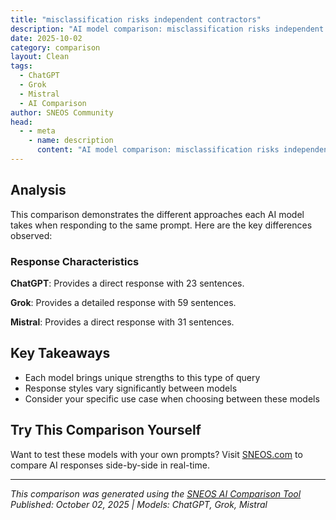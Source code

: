 ```yaml
---
title: "misclassification risks independent contractors"
description: "AI model comparison: misclassification risks independent contractors..."
date: 2025-10-02
category: comparison
layout: Clean
tags:
  - ChatGPT
  - Grok
  - Mistral
  - AI Comparison
author: SNEOS Community
head:
  - - meta
    - name: description
      content: "AI model comparison: misclassification risks independent contractors..."
---
```


<ChatComparison
  title="misclassification risks independent contractors"
  prompt="misclassification risks independent contractors"
  :responses='{"ChatGPT": "**Misclassification risks of independent contractors** refer to the potential legal, financial, and operational consequences that arise when a worker is incorrectly classified as an independent contractor instead of an employee. This misclassification can lead to violations of labor laws, tax regulations, and benefits requirements.\n\n### Key Misclassification Risks:\n\n1. **Legal Penalties and Lawsuits:**\n - Government agencies (e.g., IRS, Department of Labor) may impose fines and penalties for failing to properly classify workers.\n - Workers may sue for employee benefits, unpaid wages, overtime, and protections they were denied.\n\n2. **Tax Consequences:**\n - Employers may be liable for unpaid payroll taxes including Social Security, Medicare, and unemployment taxes.\n - Interest and penalties on back taxes may be assessed.\n\n3. **Benefits and Wage Claims:**\n - Misclassified workers might claim entitlement to employee benefits such as health insurance, retirement plans, paid leave, and workers\u0027 compensation.\n - Employers could face claims for unpaid minimum wage, overtime, and other wage violations.\n\n4. **Reputational Damage:**\n - Negative publicity and loss of trust from clients, investors, and the public can result from misclassification issues.\n\n5. **Loss of Control and Flexibility:**\n - Misclassification often results from over-controlling the contractor, which can legally indicate employee status.\n - Constraints on how the contractor must work can be a red flag for misclassification.\n\n### How to Reduce Risks:\n\n- Clearly define and document the nature of the working relationship.\n- Ensure the worker meets IRS and labor law criteria for independent contractors, focusing on control, financial arrangements, and the relationship\u2019s nature.\n- Use written contracts specifying contractor status.\n- Regularly review and update worker classifications in compliance with relevant laws.\n\n---\n\nIf you\u2019d like, I can provide guidelines on how to properly classify workers or examples of criteria used to distinguish independent contractors from employees.", "Grok": "Misclassification risks associated with independent contractors refer to the potential legal, financial, and operational consequences of incorrectly categorizing a worker as an independent contractor when they should be classified as an employee under applicable labor laws. This issue is particularly significant in jurisdictions with strict labor regulations, such as the United States, where the distinction between employees and independent contractors is governed by federal and state laws like the Fair Labor Standards Act (FLSA) and state-specific tests (e.g., the ABC test in California under Assembly Bill 5).\n\nHere are the primary risks and implications of misclassifying independent contractors, along with some context on why this happens and how to mitigate the risks:\n\n---\n\n### **1. Legal and Regulatory Risks**\n- **Penalties and Fines**: Misclassification can result in significant penalties from government agencies like the Internal Revenue Service (IRS), Department of Labor (DOL), or state labor boards. These penalties may include back taxes, unpaid wages, and fines for non-compliance with wage and hour laws.\n- **Lawsuits**: Workers who believe they have been misclassified may file lawsuits to recover unpaid wages, overtime, benefits, or damages. These lawsuits can be costly and time-consuming, even if the employer wins.\n- **Back Pay and Benefits**: If a worker is reclassified as an employee, the employer may be required to pay retroactive wages, overtime, unemployment insurance, workers\u2019 compensation, and other benefits that should have been provided.\n- **Criminal Liability**: In extreme cases of willful misclassification, employers may face criminal charges for tax evasion or labor law violations.\n\n**Example**: In the U.S., the IRS uses a 20-factor test (or a simplified three-category test focusing on behavioral control, financial control, and relationship type) to determine worker status. Failing to meet these criteria for independent contractor status can trigger audits and penalties.\n\n---\n\n### **2. Financial Risks**\n- **Tax Liabilities**: Employers are not required to withhold income taxes or pay Social Security, Medicare, or unemployment taxes for independent contractors. If misclassified, the employer may owe back taxes, plus interest and penalties, to the IRS or state tax authorities.\n- **Increased Costs**: Reclassifying workers as employees often means providing benefits like health insurance, paid time off, and retirement plans, which significantly increase labor costs.\n- **Reputational Damage**: Publicized misclassification cases or lawsuits can harm a company\u2019s reputation, affecting its ability to attract talent or customers.\n\n---\n\n### **3. Operational Risks**\n- **Disrupted Workforce**: Reclassification may disrupt business operations, especially if a large portion of the workforce is affected. For example, gig economy companies like Uber and Lyft have faced operational challenges due to misclassification disputes.\n- **Employee Morale**: Misclassified workers who are reclassified as employees may feel resentment for not receiving benefits earlier, while other employees might question the fairness of past practices.\n- **Loss of Flexibility**: Businesses often hire independent contractors for flexibility in staffing and cost management. Reclassification as employees can reduce this flexibility, as it often comes with stricter scheduling, work rules, and termination processes.\n\n---\n\n### **4. Why Misclassification Happens**\nMisclassification often occurs due to misunderstandings or intentional efforts to reduce costs. Common reasons include:\n- **Ambiguity in Worker Status**: The line between employee and independent contractor can be unclear, especially for roles with mixed characteristics (e.g., some control over work but also significant autonomy).\n- **Cost Savings**: Classifying workers as independent contractors allows businesses to avoid payroll taxes, benefits, and other employee-related expenses.\n- **Lack of Compliance Knowledge**: Small businesses or startups may not fully understand the legal tests or criteria for classification (e.g., IRS guidelines or state-specific rules like California\u2019s ABC test).\n- **Industry Practices**: In some industries (e.g., gig economy, construction, or freelance services), treating workers as independent contractors is a common but often contested practice.\n\n**Example**: Under California\u2019s ABC test, a worker is considered an employee unless the employer can prove: (A) the worker is free from control and direction, (B) the work is outside the usual course of the employer\u2019s business, and (C) the worker is customarily engaged in an independent trade or business. Many gig economy companies have struggled to meet these criteria.\n\n---\n\n### **5. Mitigation Strategies**\nTo minimize misclassification risks, businesses can take the following steps:\n- **Understand Legal Criteria**: Familiarize yourself with federal and state laws regarding worker classification. For example, review the IRS guidelines and any state-specific tests like the ABC test.\n- **Conduct Regular Audits**: Periodically review worker classifications to ensure they meet legal standards. This is especially important if roles or responsibilities change over time.\n- **Use Written Agreements**: Draft clear independent contractor agreements that outline the scope of work, payment terms, and lack of control over how the work is performed. While agreements alone don\u2019t determine status, they can support a classification defense.\n- **Seek Legal Counsel**: Consult with labor law attorneys or HR professionals to ensure compliance with applicable laws, especially if operating in multiple states or countries.\n- **Provide Training**: Educate managers and HR staff on the differences between employees and independent contractors to prevent unintentional misclassification.\n- **Consider Reclassification**: If there\u2019s uncertainty about a worker\u2019s status, proactively reclassify them as an employee to avoid future liabilities. The IRS offers a Voluntary Classification Settlement Program (VCSP) for eligible employers to reclassify workers with reduced penalties.\n\n---\n\n### **6. Industry-Specific Concerns**\nCertain industries are more prone to misclassification risks due to the nature of their workforce:\n- **Gig Economy**: Companies like Uber, Lyft, and DoorDash face ongoing scrutiny over classifying workers as independent contractors rather than employees.\n- **Construction**: Workers in construction are often hired as subcontractors, but they may meet the criteria for employees if they work under close supervision or exclusively for one company.\n- **Creative and Freelance Work**: Graphic designers, writers, and other freelancers may be misclassified if they work on long-term projects with significant direction from the employer.\n\n---\n\n### **Conclusion**\nMisclassifying independent contractors poses significant legal, financial, and operational risks to businesses. While the allure of cost savings and flexibility can be tempting, the potential consequences of non-compliance often outweigh the benefits. To avoid these risks, businesses must stay informed about relevant laws, document worker relationships carefully, and seek professional guidance when necessary. Taking a proactive approach to classification can save organizations from costly penalties, lawsuits, and reputational harm in the long run.", "Mistral": "Misclassifying employees as independent contractors can pose significant risks for employers. Here are some of the key risks:\n\n1. **Tax Obligations**:\n - **Employment Taxes**: Employers are required to withhold and pay employment taxes (Social Security, Medicare, and unemployment taxes) for employees. If workers are misclassified as independent contractors, the employer may be held liable for these taxes.\n - **Penalties and Interest**: Failure to pay these taxes can result in substantial penalties and interest.\n\n2. **Wage and Hour Laws**:\n - **Minimum Wage and Overtime**: Employees are entitled to minimum wage and overtime pay under the Fair Labor Standards Act (FLSA) and state laws. Independent contractors are not. Misclassification can lead to claims for unpaid wages and overtime.\n - **Record-Keeping**: Employers must keep accurate records of hours worked and wages paid to employees, which is not required for independent contractors.\n\n3. **Employee Benefits**:\n - **Health Insurance and Retirement Plans**: Employees may be entitled to benefits such as health insurance, retirement plans, and other fringe benefits. Misclassified workers may claim these benefits retroactively.\n - **Workers\u0027 Compensation**: Employees are covered by workers\u0027 compensation insurance, which provides benefits for work-related injuries. Independent contractors are not covered, and misclassification can lead to liability for medical expenses and lost wages.\n\n4. **Unemployment Insurance**:\n - **Unemployment Benefits**: Employees are eligible for unemployment benefits if they lose their jobs. Misclassified workers may file claims for unemployment benefits, which can result in additional costs for the employer.\n\n5. **Legal and Regulatory Compliance**:\n - **Labor Laws**: Employers must comply with various labor laws, including anti-discrimination laws, family and medical leave laws, and workplace safety regulations. Misclassification can lead to violations of these laws.\n - **Audits and Investigations**: Misclassification can trigger audits and investigations by federal and state agencies, such as the IRS, Department of Labor, and state labor departments.\n\n6. **Reputation and Litigation**:\n - **Lawsuits**: Misclassified workers may file lawsuits seeking damages for unpaid wages, benefits, and other entitlements. These lawsuits can be costly and time-consuming.\n - **Reputation**: Misclassification can damage an employer\u0027s reputation, affecting relationships with customers, partners, and the public.\n\n7. **Contractual Obligations**:\n - **Contract Terms**: Independent contractors typically have more control over their work and are not subject to the same level of supervision as employees. Misclassification can lead to disputes over contract terms and conditions.\n\nTo mitigate these risks, employers should carefully evaluate the nature of their relationships with workers and ensure compliance with applicable laws and regulations. Consulting with legal and tax professionals can help employers navigate these complexities and avoid misclassification issues."}' 
  published-date="01:52"
/>

## Analysis

This comparison demonstrates the different approaches each AI model takes when responding to the same prompt. Here are the key differences observed:

### Response Characteristics

**ChatGPT**: Provides a direct response with 23 sentences. 

**Grok**: Provides a detailed response with 59 sentences. 

**Mistral**: Provides a direct response with 31 sentences. 

## Key Takeaways

- Each model brings unique strengths to this type of query
- Response styles vary significantly between models
- Consider your specific use case when choosing between these models

## Try This Comparison Yourself

Want to test these models with your own prompts? Visit [SNEOS.com](https://sneos.com) to compare AI responses side-by-side in real-time.

---

*This comparison was generated using the [SNEOS AI Comparison Tool](https://sneos.com)*
*Published: October 02, 2025 | Models: ChatGPT, Grok, Mistral*
